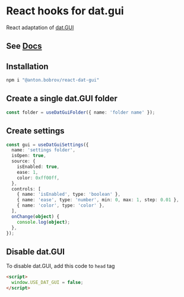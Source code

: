 # React hooks for dat.gui

React adaptation of [dat.GUI](https://www.npmjs.com/package/dat.gui)

## See [Docs](https://antonbobrov.github.io/react-kit/react-dat-gui)

## Installation

```bash
npm i "@anton.bobrov/react-dat-gui"
```

## Create a single dat.GUI folder

```ts
const folder = useDatGuiFolder({ name: 'folder name' });
```

## Create settings

```ts
const gui = useDatGuiSettings({
  name: 'settings folder',
  isOpen: true,
  source: {
    isEnabled: true,
    ease: 1,
    color: 0xff00ff,
  },
  controls: [
    { name: 'isEnabled', type: 'boolean' },
    { name: 'ease', type: 'number', min: 0, max: 1, step: 0.01 },
    { name: 'color', type: 'color' },
  ],
  onChange(object) {
    console.log(object);
  },
});
```

## Disable dat.GUI
To disable dat.GUI, add this code to `head` tag

```html
<script>
  window.USE_DAT_GUI = false;
</script>
```